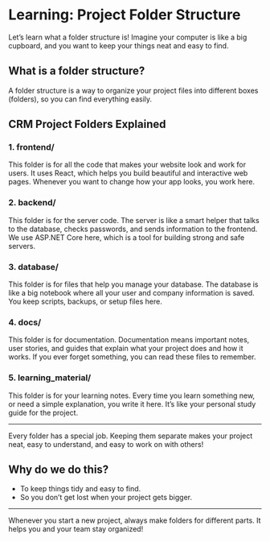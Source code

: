 # Learning: Project Folder Structure

Let’s learn what a folder structure is! Imagine your computer is like a big cupboard, and you want to keep your things neat and easy to find.

## What is a folder structure?
A folder structure is a way to organize your project files into different boxes (folders), so you can find everything easily.

## CRM Project Folders Explained

### 1. frontend/
This folder is for all the code that makes your website look and work for users. It uses React, which helps you build beautiful and interactive web pages. Whenever you want to change how your app looks, you work here.

### 2. backend/
This folder is for the server code. The server is like a smart helper that talks to the database, checks passwords, and sends information to the frontend. We use ASP.NET Core here, which is a tool for building strong and safe servers.

### 3. database/
This folder is for files that help you manage your database. The database is like a big notebook where all your user and company information is saved. You keep scripts, backups, or setup files here.

### 4. docs/
This folder is for documentation. Documentation means important notes, user stories, and guides that explain what your project does and how it works. If you ever forget something, you can read these files to remember.

### 5. learning_material/
This folder is for your learning notes. Every time you learn something new, or need a simple explanation, you write it here. It’s like your personal study guide for the project.

---
Every folder has a special job. Keeping them separate makes your project neat, easy to understand, and easy to work on with others!

## Why do we do this?
- To keep things tidy and easy to find.
- So you don’t get lost when your project gets bigger.

---
Whenever you start a new project, always make folders for different parts. It helps you and your team stay organized!
